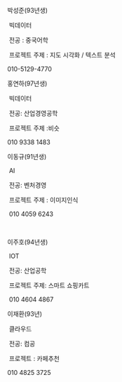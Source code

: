 박성준(93년생)

​	빅데이터

​	전공 : 중국어학

​	프로젝트 주제 : 지도 시각화 / 텍스트 분석

010-5129-4770





홍연하(97년생)

​	빅데이터

​	전공: 산업경영공학

​	프로젝트 주제 :비슷

010 9338 1483



이동규(91년생)

​	AI

​	전공: 벤처경영

​	프로젝트 주제 : 이미지인식

​	010 4059 6243

​	

이주호(94년생)

​	IOT

​	전공: 산업공학

​	프로젝트 주제: 스마트 쇼핑카트

​	010 4604 4867

이재환(93년)

​	클라우드

​	전공: 컴공

​	프로젝트 : 카페추천

010 4825 3725